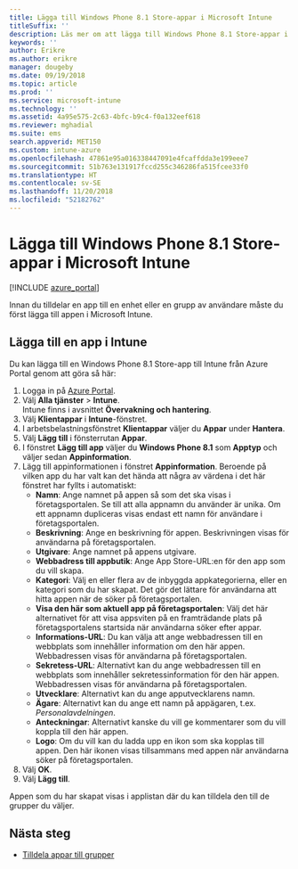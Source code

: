 ```yaml
---
title: Lägga till Windows Phone 8.1 Store-appar i Microsoft Intune
titleSuffix: ''
description: Läs mer om att lägga till Windows Phone 8.1 Store-appar i Microsoft Intune.
keywords: ''
author: Erikre
ms.author: erikre
manager: dougeby
ms.date: 09/19/2018
ms.topic: article
ms.prod: ''
ms.service: microsoft-intune
ms.technology: ''
ms.assetid: 4a95e575-2c63-4bfc-b9c4-f0a132eef618
ms.reviewer: mghadial
ms.suite: ems
search.appverid: MET150
ms.custom: intune-azure
ms.openlocfilehash: 47861e95a016338447091e4fcaffdda3e199eee7
ms.sourcegitcommit: 51b763e131917fccd255c346286fa515fcee33f0
ms.translationtype: HT
ms.contentlocale: sv-SE
ms.lasthandoff: 11/20/2018
ms.locfileid: "52182762"
---
```

# <a name="add-windows-phone-81-store-apps-to-microsoft-intune"></a>Lägga till Windows Phone 8.1 Store-appar i Microsoft Intune

[!INCLUDE [azure_portal](./includes/azure_portal.md)]

Innan du tilldelar en app till en enhet eller en grupp av användare måste du först lägga till appen i Microsoft Intune. 

## <a name="add-an-app-to-intune"></a>Lägga till en app i Intune
Du kan lägga till en Windows Phone 8.1 Store-app till Intune från Azure Portal genom att göra så här:

1. Logga in på [Azure Portal](https://portal.azure.com).
2. Välj **Alla tjänster** > **Intune**.  
    Intune finns i avsnittet **Övervakning och hantering**.
3. Välj **Klientappar** i **Intune**-fönstret.
4. I arbetsbelastningsfönstret **Klientappar** väljer du **Appar** under **Hantera**.
5. Välj **Lägg till** i fönsterrutan **Appar**.
6. I fönstret **Lägg till app** väljer du **Windows Phone 8.1** som **Apptyp** och väljer sedan **Appinformation**.
7. Lägg till appinformationen i fönstret **Appinformation**. Beroende på vilken app du har valt kan det hända att några av värdena i det här fönstret har fyllts i automatiskt:
    - **Namn**: Ange namnet på appen så som det ska visas i företagsportalen. Se till att alla appnamn du använder är unika. Om ett appnamn dupliceras visas endast ett namn för användare i företagsportalen.
    - **Beskrivning**: Ange en beskrivning för appen. Beskrivningen visas för användarna på företagsportalen.
    - **Utgivare**: Ange namnet på appens utgivare.
    - **Webbadress till appbutik**: Ange App Store-URL:en för den app som du vill skapa.
    - **Kategori**: Välj en eller flera av de inbyggda appkategorierna, eller en kategori som du har skapat. Det gör det lättare för användarna att hitta appen när de söker på företagsportalen.
    - **Visa den här som aktuell app på företagsportalen**: Välj det här alternativet för att visa appsviten på en framträdande plats på företagsportalens startsida när användarna söker efter appar.
    - **Informations-URL**: Du kan välja att ange webbadressen till en webbplats som innehåller information om den här appen. Webbadressen visas för användarna på företagsportalen.
    - **Sekretess-URL**: Alternativt kan du ange webbadressen till en webbplats som innehåller sekretessinformation för den här appen. Webbadressen visas för användarna på företagsportalen.
    - **Utvecklare**: Alternativt kan du ange apputvecklarens namn.
    - **Ägare**: Alternativt kan du ange ett namn på appägaren, t.ex. *Personalavdelningen*.
    - **Anteckningar**: Alternativt kanske du vill ge kommentarer som du vill koppla till den här appen.
    - **Logo**: Om du vill kan du ladda upp en ikon som ska kopplas till appen. Den här ikonen visas tillsammans med appen när användarna söker på företagsportalen.
8. Välj **OK**.
9. Välj **Lägg till**.

Appen som du har skapat visas i applistan där du kan tilldela den till de grupper du väljer.

## <a name="next-steps"></a>Nästa steg

- [Tilldela appar till grupper](apps-deploy.md)
